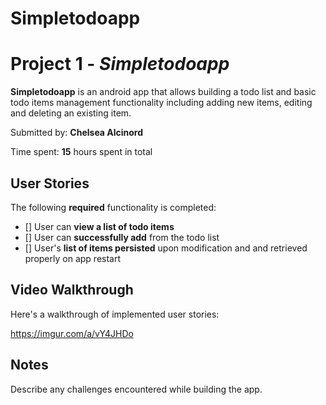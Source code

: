 # Simpletodoapp
# Project 1 - *Simpletodoapp*

**Simpletodoapp** is an android app that allows building a todo list and basic todo items management functionality including adding new items, editing and deleting an existing item.

Submitted by: **Chelsea Alcinord**

Time spent: **15** hours spent in total

## User Stories

The following **required** functionality is completed:

* [] User can **view a list of todo items**
* [] User can **successfully add** from the todo list
* [] User's **list of items persisted** upon modification and and retrieved properly on app restart


## Video Walkthrough

Here's a walkthrough of implemented user stories:

https://imgur.com/a/vY4JHDo

## Notes

Describe any challenges encountered while building the app.
